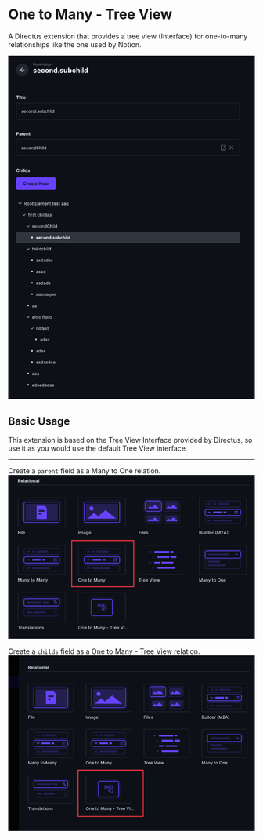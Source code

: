# One to Many - Tree View
A Directus extension that provides a tree view (Interface) for one-to-many relationships like the one used by Notion.

![img.png](./img.png)

## Basic Usage
This extension is based on the Tree View Interface provided by Directus, so use it as you would use the default Tree View interface.

---

Create a `parent` field as a Many to One relation.
![img_2.png](img_2.png)

Create a `childs` field as a One to Many - Tree View relation.
![img_1.png](img_1.png)


